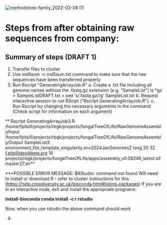 
![methodstree-family_2022-03-08 (1)](https://github.com/ffrapi/RGB_KEW_PROJECTS_22-24/assets/70023430/56a1d605-6087-477b-b3ab-b990288fe855)

# Steps from after obtaining raw sequences from company: 

## Summary of steps (DRAFT 1)
1. Transfer files to cluster
2. Use md5sum -c md5sum.txt command to make sure that the raw sequences have been transferred properly
3. Run Rscript "GeneratingArrayJob.R"
     a. Create a .txt file including all genome names without the .fastq.gz extension (e.g. "SampleList")
           ls *gz > SampleListDRAFT.txt > sed 's/.fastq.gz//g' SampleList.txt
     b. Request interactive session to run RScipt ("Rscript GeneratingArrayJob.R").
     c. Run Rscript by changing the necessary arguments in the command (Check script for information on each argument)
   
**   Rscript GeneratingArrayJob3.R /home/fpitsill/projects/rbgk/projects/fungalTreeOfLife/RawGenomeAssembly/Input /home/fpitsill/projects/rbgk/projects/fungalTreeOfLife/RawGenomeAssembly/Output SampleList3   environment_file_template_singularity.env2024JanGenomes2 long 20 32 f.pitsillides@kew.org 10 projects/rbgk/projects/fungalTreeOfLife/apps/assembly_v0.08246_latest.sif master27.sh**


   ***POSSIBLE ERROR MESSAGE: $RStudio: command not found
   Will need to install or download R - refer to cluster instructions for this (https://help.cropdiversity.ac.uk/bioconda.html#listing-packages)
   If you are in an interactive node, exit and install the appropriate programs:
   
   **install-bioconda
   conda install -c r rstudio**

   Now, when you use rstudio the above command should work

4. 
   

   

